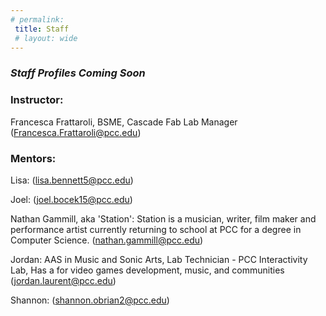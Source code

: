 ```yaml
---
# permalink: 
 title: Staff
 # layout: wide
---
```


### _Staff Profiles Coming Soon_

### Instructor: 
Francesca Frattaroli, BSME, Cascade Fab Lab Manager (Francesca.Frattaroli@pcc.edu)

### Mentors:

Lisa: (lisa.bennett5@pcc.edu)

Joel: (joel.bocek15@pcc.edu)

Nathan Gammill, aka 'Station': Station is a musician, writer, film maker and performance artist currently returning to school at PCC for a degree in Computer Science.
(nathan.gammill@pcc.edu)

Jordan: AAS in Music and Sonic Arts, Lab Technician - PCC Interactivity Lab,
Has a for video games development, music, and communities (jordan.laurent@pcc.edu)

Shannon: (shannon.obrian2@pcc.edu)
